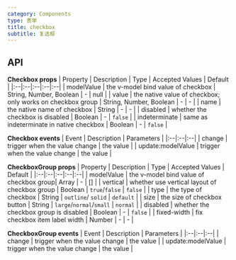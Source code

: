 ```yaml
---
category: Components
type: 表单
title: checkbox
subtitle: 复选框
---
```


## API

**Checkbox props**
| Property | Description | Type | Accepted Values | Default |
|:--|:--|:--|:--|:--|
| modelValue | the v-model bind value of checkbox | String, Number, Boolean | - | null |
| value | the native value of checkbox; only works on checkbox group | String, Number, Boolean | - | - |
| name | the native name of checkbox | String | - | - |
| disabled | whether the checkbox is disabled | Boolean | - | `false` |
| indeterminate | same as indeterminate in native checkbox | Boolean | - | `false` |

**Checkbox events**
| Event | Description | Parameters |
|:--|:--|:--|
| change | trigger when the value change | the value |
| update:modelValue | trigger when the value change | the value |

**CheckboxGroup props**
| Property | Description | Type | Accepted Values | Default |
|:--|:--|:--|:--|:--|
| modelValue | the v-model bind value of checkbox group| Array | - | [] |
| vertical | whether use vertical layout of checkbox group | Boolean | `true`/`false` | `false` |
| type | the type of checkbox | String | `outline`/ `solid` | `default` |
| size | the size of checkbox button | String | `large`/`normal`/`small` | `normal` |
| disabled | whether the checkbox group is disabled | Boolean | - | `false` |
| fixed-width | fix checkbox item label width | Number | - | - |

**CheckboxGroup events**
| Event | Description | Parameters |
|:--|:--|:--|
| change | trigger when the value change | the value |
| update:modelValue | trigger when the value change | the value |
